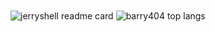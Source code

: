 <img align="center" src="https://github-readme-stats.vercel.app/api?theme=buefy&username=barry404&count_private=true&show_icons=true&include_all_commits=true&hide_border=true" alt="jerryshell readme card" />


<img align="center" src="https://github-readme-stats.vercel.app/api/top-langs/?theme=buefy&username=barry404&count_private=true&show_icons=true&include_all_commits=true&hide_border=true&layout=compact&hide=vue,html,javascript,scss" alt="barry404 top langs" />
